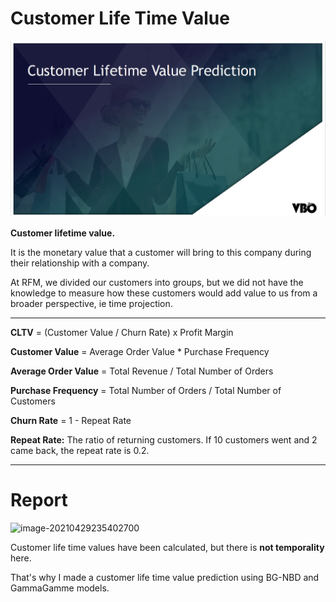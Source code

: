 # Customer Life Time Value

![image-20210430000720601](images/image-20210430000720601.png)

**Customer lifetime value.** 

It is the monetary value that a customer will bring to this company during their relationship with a company. 

At RFM, we divided our customers into groups, but we did not have the knowledge to measure how these customers would add value to us from a broader perspective, ie time projection. 

---

**CLTV** = (Customer Value / Churn Rate) x Profit Margin

**Customer Value** = Average Order Value * Purchase Frequency

**Average Order Value** = Total Revenue / Total Number of Orders

**Purchase Frequency** = Total Number of Orders / Total Number of Customers

**Churn Rate** = 1 - Repeat Rate



**Repeat Rate:** The ratio of returning customers. If 10 customers went and 2 came back, the repeat rate is 0.2. 

---

# Report

![image-20210429235402700](C:%5CUsers%5Coe%5CAppData%5CRoaming%5CTypora%5Ctypora-user-images%5Cimage-20210429235402700.png)

Customer life time values have been calculated, but there is **not temporality** here. 

That's why I made a customer life time value prediction using BG-NBD and GammaGamme models. 



